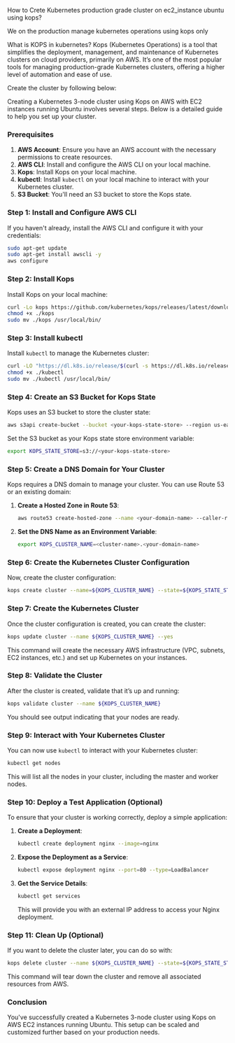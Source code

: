 How to Crete Kubernetes production grade cluster on ec2_instance ubuntu using kops?

We on the production manage kubernetes operations using kops only

What is KOPS in kubernetes?
Kops (Kubernetes Operations) is a tool that simplifies the deployment, management, and maintenance of Kubernetes clusters on cloud providers, primarily on AWS. It’s one of the most popular tools for managing production-grade Kubernetes clusters, offering a higher level of automation and ease of use.


Create the cluster by following below:

Creating a Kubernetes 3-node cluster using Kops on AWS with EC2 instances running Ubuntu involves several steps. Below is a detailed guide to help you set up your cluster.

### **Prerequisites**

1. **AWS Account**: Ensure you have an AWS account with the necessary permissions to create resources.
2. **AWS CLI**: Install and configure the AWS CLI on your local machine.
3. **Kops**: Install Kops on your local machine.
4. **kubectl**: Install `kubectl` on your local machine to interact with your Kubernetes cluster.
5. **S3 Bucket**: You'll need an S3 bucket to store the Kops state.

### **Step 1: Install and Configure AWS CLI**

If you haven't already, install the AWS CLI and configure it with your credentials:

```bash
sudo apt-get update
sudo apt-get install awscli -y
aws configure
```

### **Step 2: Install Kops**

Install Kops on your local machine:

```bash
curl -Lo kops https://github.com/kubernetes/kops/releases/latest/download/kops-linux-amd64
chmod +x ./kops
sudo mv ./kops /usr/local/bin/
```

### **Step 3: Install kubectl**

Install `kubectl` to manage the Kubernetes cluster:

```bash
curl -LO "https://dl.k8s.io/release/$(curl -s https://dl.k8s.io/release/stable.txt)/bin/linux/amd64/kubectl"
chmod +x ./kubectl
sudo mv ./kubectl /usr/local/bin/
```

### **Step 4: Create an S3 Bucket for Kops State**

Kops uses an S3 bucket to store the cluster state:

```bash
aws s3api create-bucket --bucket <your-kops-state-store> --region us-east-1
```

Set the S3 bucket as your Kops state store environment variable:

```bash
export KOPS_STATE_STORE=s3://<your-kops-state-store>
```

### **Step 5: Create a DNS Domain for Your Cluster**

Kops requires a DNS domain to manage your cluster. You can use Route 53 or an existing domain:

1. **Create a Hosted Zone in Route 53**:
   ```bash
   aws route53 create-hosted-zone --name <your-domain-name> --caller-reference 1
   ```

2. **Set the DNS Name as an Environment Variable**:
   ```bash
   export KOPS_CLUSTER_NAME=<cluster-name>.<your-domain-name>
   ```

### **Step 6: Create the Kubernetes Cluster Configuration**

Now, create the cluster configuration:

```bash
kops create cluster --name=${KOPS_CLUSTER_NAME} --state=${KOPS_STATE_STORE} --zones=us-east-1a,us-east-1b,us-east-1c --node-count=2 --node-size=t3.medium --master-size=t3.medium --dns-zone=<your-domain-name> --ssh-public-key=~/.ssh/id_rsa.pub
```

### **Step 7: Create the Kubernetes Cluster**

Once the cluster configuration is created, you can create the cluster:

```bash
kops update cluster --name ${KOPS_CLUSTER_NAME} --yes
```

This command will create the necessary AWS infrastructure (VPC, subnets, EC2 instances, etc.) and set up Kubernetes on your instances.

### **Step 8: Validate the Cluster**

After the cluster is created, validate that it’s up and running:

```bash
kops validate cluster --name ${KOPS_CLUSTER_NAME}
```

You should see output indicating that your nodes are ready.

### **Step 9: Interact with Your Kubernetes Cluster**

You can now use `kubectl` to interact with your Kubernetes cluster:

```bash
kubectl get nodes
```

This will list all the nodes in your cluster, including the master and worker nodes.

### **Step 10: Deploy a Test Application (Optional)**

To ensure that your cluster is working correctly, deploy a simple application:

1. **Create a Deployment**:
   ```bash
   kubectl create deployment nginx --image=nginx
   ```

2. **Expose the Deployment as a Service**:
   ```bash
   kubectl expose deployment nginx --port=80 --type=LoadBalancer
   ```

3. **Get the Service Details**:
   ```bash
   kubectl get services
   ```

   This will provide you with an external IP address to access your Nginx deployment.

### **Step 11: Clean Up (Optional)**

If you want to delete the cluster later, you can do so with:

```bash
kops delete cluster --name ${KOPS_CLUSTER_NAME} --state=${KOPS_STATE_STORE} --yes
```

This command will tear down the cluster and remove all associated resources from AWS.

### **Conclusion**

You've successfully created a Kubernetes 3-node cluster using Kops on AWS EC2 instances running Ubuntu. This setup can be scaled and customized further based on your production needs.
